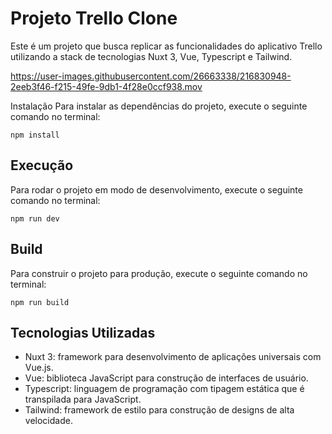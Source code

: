 # Projeto Trello Clone

Este é um projeto que busca replicar as funcionalidades do aplicativo Trello utilizando a stack de tecnologias Nuxt 3, Vue, Typescript e Tailwind.


https://user-images.githubusercontent.com/26663338/216830948-2eeb3f46-f215-49fe-9db1-4f28e0ccf938.mov


Instalação
Para instalar as dependências do projeto, execute o seguinte comando no terminal:

`npm install`

## Execução

Para rodar o projeto em modo de desenvolvimento, execute o seguinte comando no terminal:

`npm run dev`

## Build

Para construir o projeto para produção, execute o seguinte comando no terminal:

`npm run build`

## Tecnologias Utilizadas

- Nuxt 3: framework para desenvolvimento de aplicações universais com Vue.js.
- Vue: biblioteca JavaScript para construção de interfaces de usuário.
- Typescript: linguagem de programação com tipagem estática que é transpilada para JavaScript.
- Tailwind: framework de estilo para construção de designs de alta velocidade.
